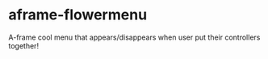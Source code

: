 # aframe-flowermenu
A-frame cool menu that appears/disappears when user put their controllers together!
